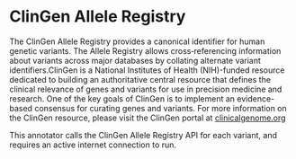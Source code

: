 # ClinGen Allele Registry

The ClinGen Allele Registry provides a canonical identifier for human genetic variants. The Allele Registry allows cross‐referencing information about variants across major databases by collating alternate variant identifiers.ClinGen is a National Institutes of Health (NIH)-funded resource dedicated to building an authoritative central resource that defines the clinical relevance of genes and variants for use in precision medicine and research. One of the key goals of ClinGen is to implement an evidence-based consensus for curating genes and variants. For more information on the ClinGen resource, please visit the ClinGen portal at [clinicalgenome.org](http://clinicalgenome.org)

This annotator calls the ClinGen Allele Registry API for each variant, and requires an active internet connection to run.
